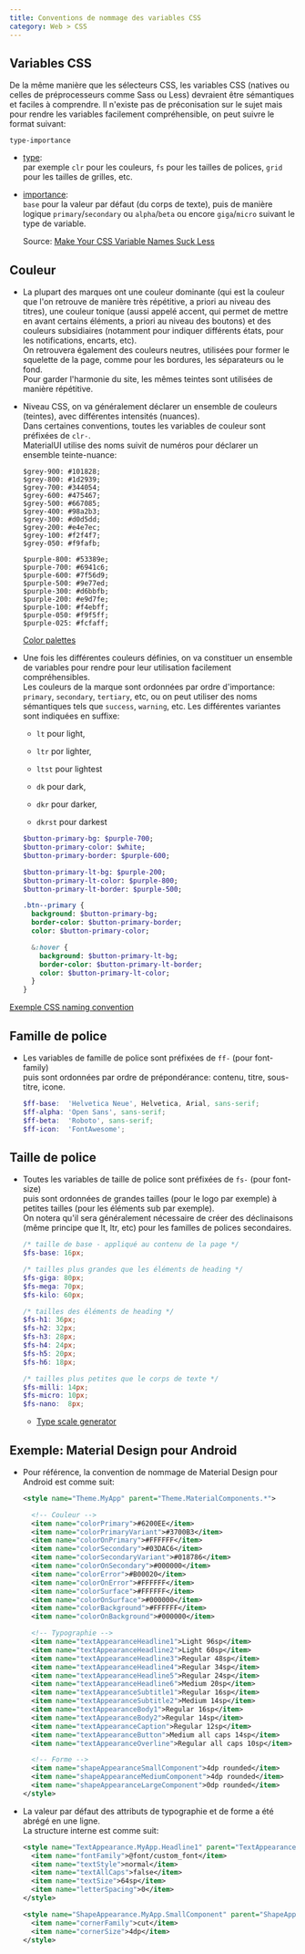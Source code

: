 ```yaml
---
title: Conventions de nommage des variables CSS
category: Web > CSS
---
```


## Variables CSS

De la même manière que les sélecteurs CSS, les variables CSS (natives ou celles de préprocesseurs comme Sass ou Less)
devraient être sémantiques et faciles à comprendre. Il n'existe pas de préconisation sur le sujet mais pour rendre les variables facilement compréhensible, on peut suivre le format suivant:

    type-importance

* <ins>type</ins>:   
  par exemple `clr` pour les couleurs, `fs` pour les tailles de polices, `grid` pour les tailles de grilles, etc.

* <ins>importance</ins>:  
  `base` pour la valeur par défaut (du corps de texte), puis de manière logique `primary`/`secondary` ou `alpha`/`beta` ou encore `giga`/`micro` suivant le type de variable.

  Source: [Make Your CSS Variable Names Suck Less](https://fixate.it/blog/make-your-css-variable-names-suck-less)

## Couleur

* La plupart des marques ont une couleur dominante (qui est la couleur que l'on retrouve de manière très répétitive, a priori au niveau des titres), une couleur tonique (aussi appelé accent, qui permet de mettre en avant certains éléments, a priori au niveau des boutons) et des couleurs subsidiaires (notamment pour indiquer différents états, pour les notifications, encarts, etc).  
  On retrouvera également des couleurs neutres, utilisées pour former le squelette de la page, comme pour les bordures, les séparateurs ou le fond.  
  Pour garder l'harmonie du site, les mêmes teintes sont utilisées de manière répétitive.

* Niveau CSS, on va généralement déclarer un ensemble de couleurs (teintes), avec différentes intensités (nuances).  
  Dans certaines conventions, toutes les variables de couleur sont préfixées de `clr-`.  
  MaterialUI utilise des noms suivit de numéros pour déclarer un ensemble teinte-nuance:

  ```
  $grey-900: #101828;
  $grey-800: #1d2939;
  $grey-700: #344054;
  $grey-600: #475467;
  $grey-500: #667085;
  $grey-400: #98a2b3;
  $grey-300: #d0d5dd;
  $grey-200: #e4e7ec;
  $grey-100: #f2f4f7;
  $grey-050: #f9fafb;

  $purple-800: #53389e;
  $purple-700: #6941c6;
  $purple-600: #7f56d9;
  $purple-500: #9e77ed;
  $purple-300: #d6bbfb;
  $purple-200: #e9d7fe;
  $purple-100: #f4ebff;
  $purple-050: #f9f5ff;
  $purple-025: #fcfaff;
  ```
 
  [Color palettes](https://m2.material.io/design/color/the-color-system.html#tools-for-picking-colors)

* Une fois les différentes couleurs définies, on va constituer un ensemble de variables pour rendre pour leur utilisation facilement compréhensibles.   
  Les couleurs de la marque sont ordonnées par ordre d'importance: `primary`, `secondary`, `tertiary`, etc, ou on peut utiliser des noms sémantiques tels que `success`, `warning`, etc. Les différentes variantes sont indiquées en suffixe:

  * `lt` pour light,
  * `ltr` por lighter,
  * `ltst` pour lightest

  * `dk` pour dark,
  * `dkr` pour darker,
  * `dkrst` pour darkest

  ``` sass
  $button-primary-bg: $purple-700;
  $button-primary-color: $white;
  $button-primary-border: $purple-600;

  $button-primary-lt-bg: $purple-200;
  $button-primary-lt-color: $purple-800;
  $button-primary-lt-border: $purple-500;
  ```

  ``` sass
  .btn--primary {
    background: $button-primary-bg;
    border-color: $button-primary-border;
    color: $button-primary-color;

    &:hover {
      background: $button-primary-lt-bg;
      border-color: $button-primary-lt-border;
      color: $button-primary-lt-color;
    }
  }
  ```

[Exemple CSS naming convention](https://codepen.io/a-mt/pen/vYobwbV)

## Famille de police

* Les variables de famille de police sont préfixées de `ff-` (pour font-family)  
  puis sont ordonnées par ordre de prépondérance: contenu, titre, sous-titre, icone.

  ``` scss
  $ff-base:  'Helvetica Neue', Helvetica, Arial, sans-serif;
  $ff-alpha: 'Open Sans', sans-serif;
  $ff-beta:  'Roboto', sans-serif;
  $ff-icon:  'FontAwesome';
  ```

## Taille de police

* Toutes les variables de taille de police sont préfixées de `fs-` (pour font-size)  
  puis sont ordonnées de grandes tailles (pour le logo par exemple) à petites tailles (pour les éléments sub par exemple).  
  On notera qu'il sera généralement nécessaire de créer des déclinaisons (même principe que lt, ltr, etc) pour les familles de polices secondaires.

  ``` scss
  /* taille de base - appliqué au contenu de la page */
  $fs-base: 16px;

  /* tailles plus grandes que les éléments de heading */
  $fs-giga: 80px;
  $fs-mega: 70px;
  $fs-kilo: 60px;

  /* tailles des éléments de heading */
  $fs-h1: 36px;
  $fs-h2: 32px;
  $fs-h3: 28px;
  $fs-h4: 24px;
  $fs-h5: 20px;
  $fs-h6: 18px;

  /* tailles plus petites que le corps de texte */
  $fs-milli: 14px;
  $fs-micro: 10px;
  $fs-nano:  8px;
  ```

  * [Type scale generator](https://material.io/design/typography/the-type-system.html?utm_source=Medium&utm_campaign=TE-post#type-scale)

## Exemple: Material Design pour Android

* Pour référence, la convention de nommage de Material Design pour Android est comme suit:

  ``` xml
  <style name="Theme.MyApp" parent="Theme.MaterialComponents.*">

    <!-- Couleur -->
    <item name="colorPrimary">#6200EE</item>
    <item name="colorPrimaryVariant">#3700B3</item>
    <item name="colorOnPrimary">#FFFFFF</item>
    <item name="colorSecondary">#03DAC6</item>
    <item name="colorSecondaryVariant">#018786</item>
    <item name="colorOnSecondary">#000000</item>
    <item name="colorError">#B00020</item>
    <item name="colorOnError">#FFFFFF</item>
    <item name="colorSurface">#FFFFFF</item>
    <item name="colorOnSurface">#000000</item>
    <item name="colorBackground">#FFFFFF</item>
    <item name="colorOnBackground">#000000</item>

    <!-- Typographie -->
    <item name="textAppearanceHeadline1">Light 96sp</item>
    <item name="textAppearanceHeadline2">Light 60sp</item>
    <item name="textAppearanceHeadline3">Regular 48sp</item>
    <item name="textAppearanceHeadline4">Regular 34sp</item>
    <item name="textAppearanceHeadline5">Regular 24sp</item>
    <item name="textAppearanceHeadline6">Medium 20sp</item>
    <item name="textAppearanceSubtitle1">Regular 16sp</item>
    <item name="textAppearanceSubtitle2">Medium 14sp</item>
    <item name="textAppearanceBody1">Regular 16sp</item>
    <item name="textAppearanceBody2">Regular 14sp</item>
    <item name="textAppearanceCaption">Regular 12sp</item>
    <item name="textAppearanceButton">Medium all caps 14sp</item>
    <item name="textAppearanceOverline">Regular all caps 10sp</item>

    <!-- Forme -->
    <item name="shapeAppearanceSmallComponent">4dp rounded</item>
    <item name="shapeAppearanceMediumComponent">4dp rounded</item>
    <item name="shapeAppearanceLargeComponent">0dp rounded</item>
  </style>
  ```

* La valeur par défaut des attributs de typographie et de forme a été abrégé en une ligne.  
  La structure interne est comme suit:

  ``` xml
  <style name="TextAppearance.MyApp.Headline1" parent="TextAppearance.MaterialComponents.Headline1">
    <item name="fontFamily">@font/custom_font</item>
    <item name="textStyle">normal</item>
    <item name="textAllCaps">false</item>
    <item name="textSize">64sp</item>
    <item name="letterSpacing">0</item>
  </style>

  <style name="ShapeAppearance.MyApp.SmallComponent" parent="ShapeAppearance.MaterialComponents.SmallComponent">
    <item name="cornerFamily">cut</item>
    <item name="cornerSize">4dp</item>
  </style>
  ```
